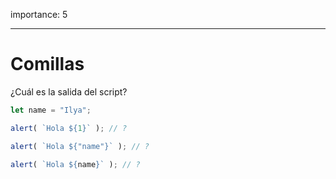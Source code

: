 importance: 5

---

# Comillas

¿Cuál es la salida del script?

```js
let name = "Ilya";

alert( `Hola ${1}` ); // ?

alert( `Hola ${"name"}` ); // ?

alert( `Hola ${name}` ); // ?
```
